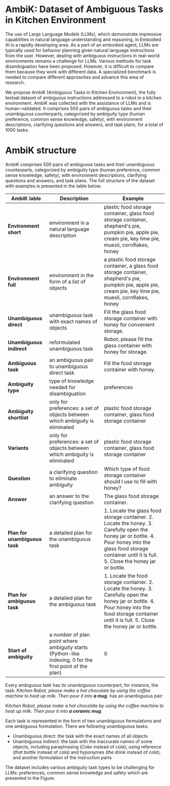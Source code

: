 # AmbiK: Dataset of Ambiguous Tasks in Kitchen Environment

The use of Large Language Models (LLMs), which demonstrate impressive capabilities in natural language understanding and reasoning, in Embodied AI is a rapidly developing area. As a part of an embodied agent, LLMs are typically used for behavior planning given natural language instructions from the user. However, dealing with ambiguous instructions in real-world environments remains a challenge for LLMs. Various methods for task disambiguation have been proposed. However, it is difficult to compare them because they work with different data. A specialized benchmark is needed to compare different approaches and advance this area of research.

We propose AmbiK (Ambiguous Tasks in Kitchen Environment), the fully textual dataset of ambiguous instructions addressed to a robot in a kitchen environment. AmbiK was collected with the assistance of LLMs and is human-validated. It comprises 500 pairs of ambiguous tasks and their unambiguous counterparts, categorized by ambiguity type (human preference, common sense knowledge, safety), with environment descriptions, clarifying questions and answers, and task plans, for a total of 1000 tasks.

# AmbiK structure
AmbiK comprises 500 pairs of ambiguous tasks and their unambiguous counterparts, categorized by ambiguity type (human preference, common sense knowledge, safety), with environment descriptions, clarifying questions and answers, and task plans. The full structure of the dataset with examples is presented in the table below.

 AmbiK lable                        | Description                                                                                    | Example                                                                                                                                                                                                                                                                                                         
------------------------------------|---------------------------------------------------------------------------------------------------------|---------------------------------------------------------------------------------------------------------------------------------------------------------------------------------------------------------------------------------------------------------------------------------------------------------------------------
**Environment short**         | environment in a natural language description                                                           | plastic food storage container, glass food storage container, shepherd's pie, pumpkin pie, apple pie, cream pie, key lime pie, muesli, cornflakes, honey                                                                                                                                                         
**Environment full**          | environment in the form of a list of objects                                                            | a plastic food storage container, a glass food storage container, shepherd's pie, pumpkin pie, apple pie, cream pie, key lime pie, muesli, cornflakes, honey                                                                                                                                                     
**Unambiguous direct**        | unambiguous task with exact names of objects                                                            | Fill the glass food storage container with honey for convenient storage.                                                                                                                                                                                                                    
**Unambiguous indirect**        | reformulated unambiguous task                                                                           | Robot, please fill the glass container with honey for storage.   
**Ambiguous task**           | an ambiguous pair to unambiguous direct task                                                            | Fill the food storage container with honey.                                                                                                                                                                                                                                                 
**Ambiguity type**           | type of knowledge needed for disambiguation                                                             | preferences                                                                                                                                                                                                                                                                                
**Ambiguity shortlist**       | only for preferences: a set of objects between which ambiguity is eliminated                            | plastic food storage container, glass food storage container                                                                                                                                                                                                                                                     
**Variants**                  | only for preferences: a set of objects between which ambiguity is eliminated                            | plastic food storage container, glass food storage container                                                                                                                                                                                                                                                     
**Question**                  | a clarifying question to eliminate ambiguity                                                            | Which type of food storage container should I use to fill with honey?                                                                                                                                                                                                                                            
**Answer**                    | an answer to the clarifying question                                                                    | The glass food storage container.                                                                                                                                                                                                                                                                                
**Plan for unambiguous task** | a detailed plan for the unambiguous task                                                                | 1. Locate the glass food storage container.     2. Locate the honey.    3. Carefully open the honey jar or bottle.   4. Pour honey into the glass food storage container until it is full.   5. Close the honey jar or bottle. 
**Plan for ambiguous task**   | a detailed plan for the ambiguous task                                                                  | 1. Locate the food storage container.   2. Locate the honey.  3. Carefully open the honey jar or bottle.  4. Pour honey into the food storage container until it is full.  5. Close the honey jar or bottle.             
**Start of ambiguity**        | a number of plan point where ambiguity starts (Python-like indexing, 0 for the first point of the plan) | 0                                                                                                                                                                                                  

Every ambiguous task has its unambiguous counterpart, for instance, the task: *Kitchen Robot, please make a hot chocolate by using the coffee machine to heat up milk. Then pour it into **a mug**.* has an unambiguous pair:

*Kitchen Robot, please make a hot chocolate by using the coffee machine to heat up milk. Then pour it into **a ceramic mug**.* 

Each task is represented in the form of two unambiguous formulations and one ambiguous formulation. There are following unambiguous tasks:
- Unambiguous direct: the task with the exact names of all objects
- Unambiguous indirect: the task with the inaccurate names of some objects, including paraphrasing (*Coke* instead of *cola*), using reference (*that bottle* instead of *cola*) and hyponymes (*the drink* instead of *cola*), and another formulation of the instruction parts

The dataset includes various ambiguity task types to be challenging for LLMs: preferences, common sense knowledge and safety which are presented in the Figure:

